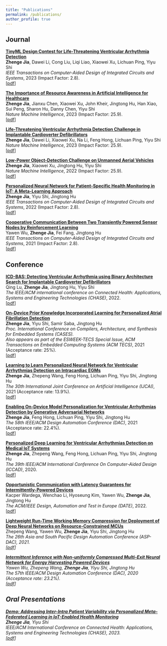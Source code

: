 ```yaml
---
title: "Publications"
permalink: /publications/
author_profile: true
---
```


## Journal 
<b>[TinyML Design Contest for Life-Threatening Ventricular Arrhythmia Detection](https://arxiv.org/abs/2305.05105)</b> <br> 
<b> Zhenge Jia</b>, Dawei Li, Cong Liu, Liqi Liao, Xiaowei Xu, Lichuan Ping, Yiyu Shi <br />
<i>IEEE Transactions on Computer-Aided Design of Integrated Circuits and Systems</i>, 2023 (Impact Factor: 2.8). <br />
<span>[[pdf](https://arxiv.org/pdf/2305.05105.pdf)]</span>

<b>[The Importance of Resource Awareness in Artificial Intelligence for Healthcare](https://www.nature.com/articles/s42256-023-00670-0)</b> <br> 
<b> Zhenge Jia</b>, Jianxu Chen, Xiaowei Xu, John Kheir, Jingtong Hu, Han Xiao, Sui Peng, Sharon Hu, Danny Chen, Yiyu Shi <br />
<i>Nature Machine Intelligence</i>, 2023 (Impact Factor: 25.9). <br />
<span>[[pdf](https://www.nature.com/articles/s42256-023-00670-0)]</span>

<b>[Life-Threatening Ventricular Arrhythmia Detection Challenge in Implantable Cardioverter Defibrillators](https://www.nature.com/articles/s42256-023-00659-9)</b> <br> 
<b> Zhenge Jia</b>, Dawei Li, Xiaowei Xu, Na Li, Feng Hong, Lichuan Ping, Yiyu Shi <br />
<i>Nature Machine Intelligence</i>, 2023 (Impact Factor: 25.9). <br />
<span>[[pdf](https://www.nature.com/articles/s42256-023-00659-9)]</span>


<b>[Low-Power Object-Detection Challenge on Unmanned Aerial Vehicles](https://www.nature.com/articles/s42256-022-00567-4)</b> <br> 
<b> Zhenge Jia</b>, Xiaowei Xu, Jingtong Hu, Yiyu Shi <br />
<i>Nature Machine Intelligence</i>, 2022 (Impact Factor: 25.9). <br />
<span>[[pdf](https://www.nature.com/articles/s42256-022-00567-4)]</span>


<b>[Personalized Neural Network for Patient-Specific Health Monitoring in IoT: A Meta-Learning Approach](https://ieeexplore.ieee.org/document/9743335)</b> <br> 
<b> Zhenge Jia</b>, Yiyu Shi, Jingtong Hu <br />
<i>IEEE Transactions on Computer-Aided Design of Integrated Circuits and Systems</i>, 2022 (Impact Factor: 2.8). <br />
<span>[[pdf](https://ieeexplore.ieee.org/document/9743335)]</span>


<b>[Cooperative Communication Between Two Transiently Powered Sensor Nodes by Reinforcement Learning](https://ieeexplore.ieee.org/document/9335978)</b> <br> 
Yawen Wu, <b> Zhenge Jia</b>, Fei Fang, Jingtong Hu <br />
<i>IEEE Transactions on Computer-Aided Design of Integrated Circuits and Systems</i>, 2021 (Impact Factor: 2.8). <br />
<span>[[pdf](https://ieeexplore.ieee.org/document/9335978)]</span>



## Conference
<b>[ICD-BAS: Detecting Ventricular Arrhythmia using Binary Architecture Search for Implantable Cardioverter Defibrillators](https://ieeexplore.ieee.org/document/9983635)</b> <br> 
Qing Lu, <b> Zhenge Jia</b>, Jingtong Hu, Yiyu Shi <br />
<i>The IEEE/ACM international conference on Connected Health: Applications, Systems and Engineering Technologies (CHASE)</i>, 2022. <br />
<span>[[pdf](https://ieeexplore.ieee.org/document/9983635)]</span>

<b>[On-Device Prior Knowledge Incorporated Learning for Personalized Atrial Fibrillation Detection](https://dl.acm.org/doi/10.1145/3476987)</b> <br> 
<b> Zhenge Jia</b>, Yiyu Shi, Samir Saba, Jingtong Hu <br />
<i>Proc. International Conference on Compilers, Architecture, and Synthesis for Embedded Systems (CASES). </i> <br />
<i>Also appears as part of the ESWEEK-TECS Special Issue, ACM Transactions on Embedded Computing Systems (ACM TECS)</i>, 2021 (Acceptance rate: 25%). <br />
<span>[[pdf](https://dl.acm.org/doi/10.1145/3476987)]</span>


<b>[Learning to Learn Personalized Neural Network for Ventricular Arrhythmias Detection on Intracardiac EGMs](https://www.ijcai.org/proceedings/2021/0359.pdf)</b> <br> 
<b> Zhenge Jia</b>, Zhepeng Wang, Feng Hong, Lichuan Ping, Yiyu Shi, Jingtong Hu <br />
<i>The 30th International Joint Conference on Artificial Intelligence (IJCAI)</i>, 2021 (Acceptance rate: 13.9%). <br />
<span>[[pdf](https://www.ijcai.org/proceedings/2021/0359.pdf)]</span>


<b>[Enabling On-Device Model Personalization for Ventricular Arrhythmias Detection by Generative Adversarial Networks](https://ieeexplore.ieee.org/document/9586123/metrics#metrics)</b> <br> 
<b> Zhenge Jia</b>, Feng Hong, Lichuan Ping, Yiyu Shi, Jingtong Hu <br />
<i>The 58th IEEE/ACM Design Automation Conference (DAC)</i>, 2021 (Acceptance rate: 22.4%). <br />
<span>[[pdf](https://ieeexplore.ieee.org/document/9586123/metrics#metrics)]</span>


<b>[Personalized Deep Learning for Ventricular Arrhythmias Detection on Medical IoT Systems](https://dl.acm.org/doi/abs/10.1145/3400302.3415774?casa_token=tqZyGxa0C34AAAAA:gulGfir-bcDA-Y5VLTB6Dofwk20T4rGazQjxrxcH10hyNhrpHaW5vocT9eviqRBDMvYE_553wDGq7ao)</b> <br> 
<b> Zhenge Jia</b>, Zhepeng Wang, Feng Hong, Lichuan Ping, Yiyu Shi, Jingtong Hu <br />
<i>The 39th IEEE/ACM International Conference On Computer-Aided Design (ICCAD)</i>, 2020. <br />
<span>[[pdf](https://dl.acm.org/doi/abs/10.1145/3400302.3415774?casa_token=tqZyGxa0C34AAAAA:gulGfir-bcDA-Y5VLTB6Dofwk20T4rGazQjxrxcH10hyNhrpHaW5vocT9eviqRBDMvYE_553wDGq7ao)]</span>




[//]: # (<span>[[pdf]&#40;&#41;]</span>)


<b>[Opportunistic Communication with Latency Guarantees for Intermittently-Powered Devices](https://ieeexplore.ieee.org/document/9774732)</b> <br> 
Kacper Wardega, Wenchao Li, Hyoseung Kim, Yawen Wu, <b> Zhenge Jia</b>, Jingtong Hu <br />
<i>The ACM/IEEE Design, Automation and Test in Europe (DATE)</i>, 2022. <br />
<span>[[pdf](https://ieeexplore.ieee.org/document/9774732)]</span>


<b>[Lightweight Run-Time Working Memory Compression for Deployment of Deep Neural Networks on Resource-Constrained MCUs](https://dl.acm.org/doi/10.1145/3394885.3439194)</b> <br> 
Zhepeng Wang, Yawen Wu, <b> Zhenge Jia</b>, Yiyu Shi, Jingtong Hu <br />
<i>The 26th Asia and South Pacific Design Automation Conference (ASP-DAC), 2021. <br />
<span>[[pdf](https://dl.acm.org/doi/10.1145/3394885.3439194)]</span>


<b>[Intermittent Inference with Non-uniformly Compressed Multi-Exit Neural Network for Energy Harvesting Powered Devices](https://arxiv.org/pdf/2004.11293.pdf)</b> <br> 
Yawen Wu, Zhepeng Wang, <b> Zhenge Jia</b>, Yiyu Shi, Jingtong Hu <br />
<i>The 57th IEEE/ACM Design Automation Conference (DAC)</i>, 2020 (Acceptance rate: 23.2%). <br />
<span>[[pdf](https://arxiv.org/pdf/2004.11293.pdf)]</span>


## Oral Presentations
<b>[Demo: Addressing Inter-Intra Patient Variability via Personalized Meta-Federated Learning in IoT-Enabled Health Monitoring](https://ieeexplore.ieee.org/document/10183740/)</b> <br>
<b> Zhenge Jia</b>, Yiyu Shi <br />
<i>IEEE/ACM International Conference on Connected Health: Applications, Systems and Engineering Technologies (CHASE)</i>, 2023. <br />
<span>[[pdf](https://ieeexplore.ieee.org/document/10183740/)]</span>